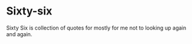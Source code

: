 # Sixty-six

Sixty Six is collection of quotes for mostly for me not to looking up again and again.
